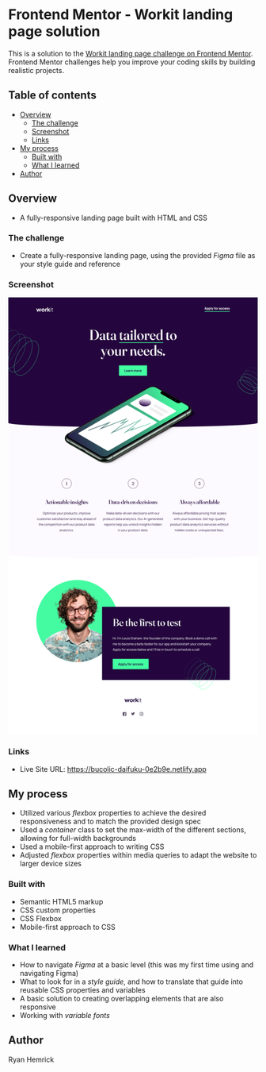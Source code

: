 # Frontend Mentor - Workit landing page solution

This is a solution to the [Workit landing page challenge on Frontend Mentor](https://www.frontendmentor.io/challenges/workit-landing-page-2fYnyle5lu). Frontend Mentor challenges help you improve your coding skills by building realistic projects. 

## Table of contents

- [Overview](#overview)
  - [The challenge](#the-challenge)
  - [Screenshot](#screenshot)
  - [Links](#links)
- [My process](#my-process)
  - [Built with](#built-with)
  - [What I learned](#what-i-learned)
- [Author](#author)


## Overview
- A fully-responsive landing page built with HTML and CSS


### The challenge
- Create a fully-responsive landing page, using the provided *Figma* file as your style guide and reference


### Screenshot
![](./screenshot.png)


### Links
- Live Site URL: https://bucolic-daifuku-0e2b9e.netlify.app


## My process
- Utilized various *flexbox* properties to achieve the desired responsiveness and to match the provided design spec
- Used a *container* class to set the max-width of the different sections, allowing for full-width backgrounds
- Used a mobile-first approach to writing CSS
- Adjusted *flexbox* properties within media queries to adapt the website to larger device sizes
 

### Built with
- Semantic HTML5 markup
- CSS custom properties
- CSS Flexbox
- Mobile-first approach to CSS


### What I learned
- How to navigate *Figma* at a basic level (this was my first time using and navigating Figma)
- What to look for in a *style guide*, and how to translate that guide into reusable CSS properties and variables
- A basic solution to creating overlapping elements that are also responsive
- Working with *variable fonts*


## Author
Ryan Hemrick